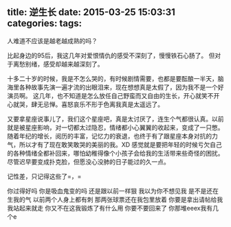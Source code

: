 title: 逆生长
date: 2015-03-25 15:03:31
categories:
tags:
---
人难道不应该是越老越成熟的吗？

比起身边的95后，我这几年对爱恨情仇的感受不深刻了，慢慢铁石心肠了。
但对于离愁别绪，感受却越来越深刻了。

十多二十岁的时候，我是不怎么哭的，有时候剧情需要，也都是要酝酿一半天，脑海里各种故事先演一遍才流的出眼泪来，现在想想真是太假了，因为我不是一个好演员啊。
这几年，也不知道是怎么放任自己野蛮而又自由的生长，开心就笑不开心就哭，肆无忌惮。喜怒哀乐不形于色离我真是太遥远了。

又要拿星座说事儿了，我们这个星座吧，真是太讨厌了，连生个气都很认真。以前就是被星座影响，对一切都太过隐忍，情绪都小心翼翼的收起来，变成了一只憋。
随着年纪的增长，阅历的丰富，记忆力的衰退，也终于有了跟星座本身对抗的力气，所以才有了现在敢笑敢哭的美丽的我。XD
感觉就是要把年轻的时候亏欠自己的各种情绪全都补回来，哪怕幼稚得像个小孩子会给我的生活带来些奇怪的困扰。尽管迟早要变成扑克脸，但愿没心没肺的日子能过的久一点。

记性差，只记得这些了=，=

你过得好吗
你是吸血鬼变的吗
还是跟以前一样狠
我以为你不想见我
是不是还在生我的气
以前两个人身上都有刺
那两张球票还在我包里放着
你要是拿出请帖给我我站起来就走
你又不在这我锻炼了有什么用
你要不要回来了
你那堆eeex我有几个e